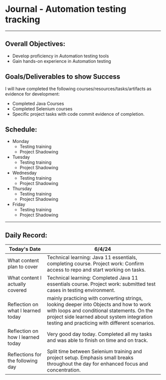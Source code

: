 # Journal - Automation testing tracking

---

## Overall Objectives:

[//]: # (The example\(s\) below should be specifics of the content that you plan on covering over the course of the 2 week learning period.  Additionally, they should be based directly on feedback from your manager.)
- Develop proficiency in Automation testing tools
- Gain hands-on experience in Automation testing

## Goals/Deliverables to show Success
I will have completed the following courses/resources/tasks/artifacts as evidence for development:

[//]: # (The example\(s\) below are EXHAUSTIVE, and should be attinable within the scope of the two weeks. You can have stretch goals if you like, but be reasonable with yourself in terms of what is a fair workload)
- Completed Java Courses
- Completed Selenium courses
- Specific project tasks with code commit evidence of completion.

## Schedule:

[//]: # (Complete this outline to show what you plan on covering each day - remember however, that this will likely change depending on your pprogress.  That is fine - just update it when you need to!)

- Monday
    - Testing training
    - Project Shadowing
- Tuesday
    - Testing training
    - Project Shadowing
- Wednesday
    - Testing training
    - Project Shadowing
- Thursday
    - Testing training
    - Project Shadowing
- Friday
    - Testing training
    - Project Shadowing

--- 
## Daily Record:
[//]: # (You’ll make one of these each day - just copy, paste, and edit the entry, keeping the most recent post at the top of this page. 
This reflection is what you’ll use to share out each day at standup.  
Remember however, that it is a guide only, and should be used accordingly.)

[//]: # (***Lastly, please remember that this daily record is for you.  
While your coaches will use it as a soft point of accountability, 
you should use it only as much as it supports your reflections in learning.
Sentences, bullet points, paragraphs, copy and pastes are welcome!***)

| Today's Date  | 6/4/24                                                                                                                                                                                                                              | 
|---|-------------------------------------------------------------------------------------------------------------------------------------------------------------------------------------------------------------------------------------|
| What content plan to cover  | Technical learning: Java 11 essentials, completing course. Project work: Confirm access to repo and start working on tasks.                                                                                                         |   
| What content I actually covered | Technical learning: Completed Java 11 essentials course. Project work: submitted test cases in testing environment.                                                                                                                 |  
| Reflection on what I learned today | mainly practicing with converting strings, looking deeper into Objects and how to work with loops and conditional statements. On the project side learned about system integration testing and practicing with different scenarios. |   
| Reflection on how I learned today | Very good day today. Completed all my tasks and was able to finish on time and on track.                                                                                                                                            |
| Reflections for the following day| Split time between Selenium training and project setup. Emphasis small breaks throughout the day for enhanced focus and concentration.                                                                                              